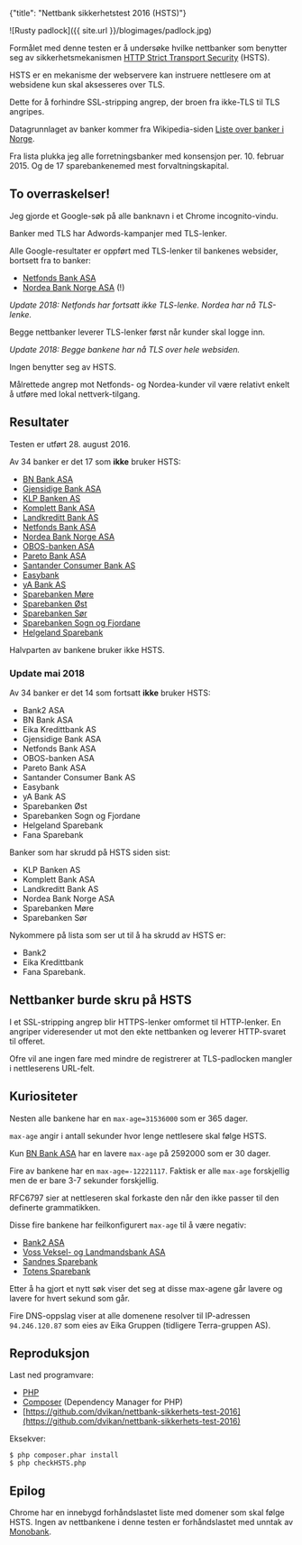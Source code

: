 {"title": "Nettbank sikkerhetstest 2016 (HSTS)"}

![Rusty padlock]({{ site.url }}/blogimages/padlock.jpg)

Formålet med denne testen er å undersøke hvilke nettbanker som
benytter seg av sikkerhetsmekanismen
[HTTP Strict Transport Security](https://en.wikipedia.org/wiki/HTTP_Strict_Transport_Security) (HSTS).

HSTS er en mekanisme der webservere kan instruere nettlesere om at websidene
kun skal aksesseres over TLS.

Dette for å forhindre SSL-stripping angrep, der broen fra ikke-TLS til TLS angripes.

Datagrunnlaget av banker kommer fra Wikipedia-siden
[Liste over banker i Norge](https://no.wikipedia.org/wiki/Liste_over_banker_i_Norge).

Fra lista plukka jeg alle forretningsbanker med konsensjon
per. 10. februar 2015. Og de 17 sparebankenemed mest forvaltningskapital.

## To overraskelser!

Jeg gjorde et Google-søk på alle banknavn i et Chrome incognito-vindu.

Banker med TLS har Adwords-kampanjer med TLS-lenker.

Alle Google-resultater er oppført
med TLS-lenker til bankenes websider, bortsett fra to banker:

* [Netfonds Bank ASA](https://www.netfonds.no)
* [Nordea Bank Norge ASA](https://nettbanken.nordea.no/login/) (!)

*Update 2018: Netfonds har fortsatt ikke TLS-lenke. Nordea har nå TLS-lenke.*

Begge nettbanker leverer TLS-lenker først når kunder skal logge inn.

*Update 2018: Begge bankene har nå TLS over hele websiden.*

Ingen benytter seg av HSTS.

Målrettede angrep mot Netfonds- og Nordea-kunder
vil være relativt enkelt å utføre med lokal nettverk-tilgang.

## Resultater

Testen er utført 28. august 2016.

Av 34 banker er det 17 som **ikke** bruker HSTS:

* [BN Bank ASA](https://www.bnbank.no/)
* [Gjensidige Bank ASA](https://www.gjensidige.no/privat/bank)
* [KLP Banken AS](https://www.klp.no/person/bank)
* [Komplett Bank ASA](https://www.komplettbank.no/)
* [Landkreditt Bank AS](https://www.landkredittbank.no/)
* [Netfonds Bank ASA](https://www.netfonds.no)
* [Nordea Bank Norge ASA](https://nettbanken.nordea.no/login/)
* [OBOS-banken ASA](https://bank.obos.no/)
* [Pareto Bank ASA](https://paretobank.no/)
* [Santander Consumer Bank AS](https://www.santanderonline.no/)
* [Easybank](https://easybank.no/)
* [yA Bank AS](https://ya.no/)
* [Sparebanken Møre](https://www.sbm.no/)
* [Sparebanken Øst](https://www.oest.no/)
* [Sparebanken Sør](https://www.sor.no/)
* [Sparebanken Sogn og Fjordane](https://www.ssf.no/)
* [Helgeland Sparebank](https://www.hsb.no/)

Halvparten av bankene bruker ikke HSTS.

### Update mai 2018

Av 34 banker er det 14 som fortsatt **ikke** bruker HSTS:

* Bank2 ASA
* BN Bank ASA
* Eika Kredittbank AS
* Gjensidige Bank ASA
* Netfonds Bank ASA
* OBOS-banken ASA
* Pareto Bank ASA
* Santander Consumer Bank AS
* Easybank
* yA Bank AS
* Sparebanken Øst
* Sparebanken Sogn og Fjordane
* Helgeland Sparebank
* Fana Sparebank

Banker som har skrudd på HSTS siden sist:

* KLP Banken AS
* Komplett Bank ASA
* Landkreditt Bank AS
* Nordea Bank Norge ASA
* Sparebanken Møre
* Sparebanken Sør
 
Nykommere på lista som ser ut til å ha skrudd av HSTS er:

* Bank2
* Eika Kredittbank
* Fana Sparebank.

## Nettbanker burde skru på HSTS

I et SSL-stripping angrep
blir HTTPS-lenker omformet til HTTP-lenker. En angriper videresender
ut mot den ekte nettbanken og leverer HTTP-svaret til offeret.

Ofre vil ane ingen fare med mindre de registrerer at TLS-padlocken mangler
i nettleserens URL-felt.

## Kuriositeter

Nesten alle bankene har en `max-age=31536000` som er 365 dager.

`max-age` angir i antall sekunder hvor lenge nettlesere skal følge
HSTS.

Kun [BN Bank ASA](https://www.bnbank.no/) har en lavere `max-age` på
2592000 som er 30 dager.

Fire av bankene har en `max-age=-12221117`. Faktisk er alle `max-age`
forskjellig men de er bare 3-7 sekunder forskjellig.

RFC6797 sier at nettleseren
skal forkaste den når den ikke passer til den definerte grammatikken.

Disse fire bankene har feilkonfigurert `max-age` til å være negativ:

* [Bank2 ASA](https://bank2.no/)
* [Voss Veksel- og Landmandsbank ASA](https://vekselbanken.no/)
* [Sandnes Sparebank](https://sandnes-sparebank.no/)
* [Totens Sparebank](https://totenbanken.no/)

Etter å ha gjort et nytt søk viser det seg at disse max-agene går lavere
og lavere for hvert sekund som går.

Fire DNS-oppslag viser at alle domenene resolver til IP-adressen `94.246.120.87`
som eies av Eika Gruppen (tidligere Terra-gruppen AS).

## Reproduksjon

Last ned programvare:

* [PHP](http://php.net/downloads.php)
* [Composer](https://getcomposer.org/) (Dependency Manager for PHP)
* [https://github.com/dvikan/nettbank-sikkerhets-test-2016](https://github.com/dvikan/nettbank-sikkerhets-test-2016)

Eksekver:

    $ php composer.phar install
    $ php checkHSTS.php

## Epilog

Chrome har en innebygd forhåndslastet liste med domener som skal følge HSTS.
Ingen av nettbankene i denne testen er forhåndslastet med unntak av
[Monobank](https://monobank.no/).
